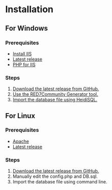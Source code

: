 # Installation

## For Windows

### Prerequisites

* [Install IIS](installing-iis-on-windows-10-11.md)
* [Latest release](https://github.com/RED7Studios/RED7Community/releases/latest)
* [PHP for IIS](https://docs.microsoft.com/en-us/iis/application-frameworks/scenario-build-a-php-website-on-iis/configuring-step-1-install-iis-and-php#13-download-and-install-php-manually)

### Steps

1. [Download the latest release from GitHub.](downloading-and-updating.md)
2. [Use the RED7Community Generator tool.](deprecated-using-the-red7community-generator-tool.md)
3. [Import the database file using HeidiSQL.](https://docs.red7community.ml/using-the-red7community-generator-tool#heidisql-import)

## For Linux

### Prerequisites

* [Apache](https://www.apache.org)
* [Latest release](https://github.com/RED7Studios/RED7Community/releases/latest)

### Steps

1. [Download the latest release from GitHub.](downloading-and-updating.md)
2. Manually edit the config.php and DB.sql.
3. Import the database file using command line.
